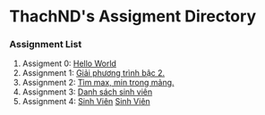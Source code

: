 # ThachND's Assigment Directory

### Assignment List

1. Assigment 0: [Hello World](https://github.com/FASTTRACKSE/FFSE1703.JavaCore/blob/master/Assignments/ThachND/HelloWorld/src/HelloWorld.java)
2. Assignment 1: [Giải phương trình bậc 2.](https://github.com/FASTTRACKSE/FFSE1703.JavaCore/blob/master/Assignments/ThachND/ffse2703011/src/assignment1/giaiPhuongTrinh.java)
3. Assignment 2: [Tìm max, min trong mảng.](https://github.com/FASTTRACKSE/FFSE1703.JavaCore/blob/master/Assignments/ThachND/ffse2703011/src/assignment1/khaibaomang.java)
4. Assignment 3: [Danh sách sinh viên](https://github.com/FASTTRACKSE/FFSE1703.JavaCore/blob/master/Assignments/ThachND/MenuCuaToi/src/practices/listhocsinh.java)
5. Assignment 4: [Sinh Viên](https://github.com/FASTTRACKSE/FFSE1703.JavaCore/blob/master/Assignments/ThachND/sinhvien/src/fastrack/edu/vn/practices/sinhvien.java) 
[Sinh Viên](https://github.com/FASTTRACKSE/FFSE1703.JavaCore/blob/master/Assignments/ThachND/sinhvien/src/fastrack/edu/vn/practices/QLsinhvien.java)